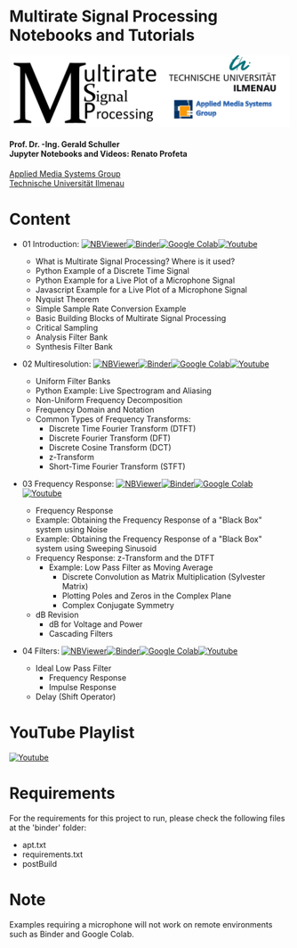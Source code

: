 # Multirate Signal Processing Notebooks and Tutorials
<p align="center">
    <img src="./images/msp_header.png">
</p>

#### Prof. Dr. -Ing. Gerald Schuller <br> Jupyter Notebooks and Videos: Renato Profeta
[Applied Media Systems Group](https://www.tu-ilmenau.de/en/applied-media-systems-group/) <br>
[Technische Universität Ilmenau](https://www.tu-ilmenau.de/)

# Content
- 01 Introduction: [![NBViewer](https://badgen.net/badge/Launch/on%20NBViewer/blue?icon=terminal)](https://nbviewer.jupyter.org/github/GuitarsAI/MRSP_Notebooks/blob/master/MSP_Intro.ipynb)[![Binder](https://mybinder.org/badge_logo.svg)](https://mybinder.org/v2/gh/GuitarsAI/MRSP_Notebooks/master?filepath=MSP_Intro.ipynb)[![Google Colab](https://badgen.net/badge/Launch/on%20Google%20Colab/black?icon=terminal)](https://colab.research.google.com/github/GuitarsAI/MRSP_Notebooks/blob/master/MSP_Intro.ipynb)[![Youtube](https://badgen.net/badge/Launch/on%20YouTube/red?icon=terminal)](https://youtu.be/rkQN6WVi8ak)

  - What is Multirate Signal Processing? Where is it used?
  - Python Example of a Discrete Time Signal
  - Python Example for a Live Plot of a Microphone Signal
  - Javascript Example for a Live Plot of a Microphone Signal
  - Nyquist Theorem
  - Simple Sample Rate Conversion Example
  - Basic Building Blocks of Multirate Signal Processing
  - Critical Sampling
  - Analysis Filter Bank
  - Synthesis Filter Bank
  
- 02 Multiresolution: [![NBViewer](https://badgen.net/badge/Launch/on%20NBViewer/blue?icon=terminal)](https://nbviewer.jupyter.org/github/GuitarsAI/MRSP_Notebooks/blob/master/MSP_Multiresolution.ipynb)[![Binder](https://mybinder.org/badge_logo.svg)](https://mybinder.org/v2/gh/GuitarsAI/MRSP_Notebooks/master?filepath=MSP_Multiresolution.ipynb)[![Google Colab](https://badgen.net/badge/Launch/on%20Google%20Colab/black?icon=terminal)](https://colab.research.google.com/github/GuitarsAI/MRSP_Notebooks/blob/master/MSP_Multiresolution.ipynb)[![Youtube](https://badgen.net/badge/Launch/on%20YouTube/red?icon=terminal)](https://youtu.be/O4m8fZHgl0c)

  - Uniform Filter Banks
  - Python Example: Live Spectrogram and Aliasing
  - Non-Uniform Frequency Decomposition
  - Frequency Domain and Notation
  - Common Types of Frequency Transforms:
    - Discrete Time Fourier Transform (DTFT)
    - Discrete Fourier Transform (DFT)
    - Discrete Cosine Transform (DCT)
    - z-Transform
    - Short-Time Fourier Transform (STFT)
    
- 03 Frequency Response: [![NBViewer](https://badgen.net/badge/Launch/on%20NBViewer/blue?icon=terminal)](https://nbviewer.jupyter.org/github/GuitarsAI/MRSP_Notebooks/blob/master/MSP_FrequencyResponse.ipynb)[![Binder](https://mybinder.org/badge_logo.svg)](https://mybinder.org/v2/gh/GuitarsAI/MRSP_Notebooks/master?filepath=MSP_FrequencyResponse.ipynb)[![Google Colab](https://badgen.net/badge/Launch/on%20Google%20Colab/black?icon=terminal)](https://colab.research.google.com/github/GuitarsAI/MRSP_Notebooks/blob/master/MSP_FrequencyResponse.ipynb)[![Youtube](https://badgen.net/badge/Launch/on%20YouTube/red?icon=terminal)](https://youtu.be/7XWrH9IV-EA)

    - Frequency Response
    - Example: Obtaining the Frequency Response of a "Black Box" system using Noise
    - Example: Obtaining the Frequency Response of a "Black Box" system using Sweeping Sinusoid
    - Frequency Response: z-Transform and the DTFT
        - Example: Low Pass Filter as Moving Average
            - Discrete Convolution as Matrix Multiplication (Sylvester Matrix)
            - Plotting Poles and Zeros in the Complex Plane
            - Complex Conjugate Symmetry
    - dB Revision
        - dB for Voltage and Power
        - Cascading Filters
        
 - 04 Filters: [![NBViewer](https://badgen.net/badge/Launch/on%20NBViewer/blue?icon=terminal)](https://nbviewer.jupyter.org/github/GuitarsAI/MRSP_Notebooks/blob/master/MSP_Filters.ipynb)[![Binder](https://mybinder.org/badge_logo.svg)](https://mybinder.org/v2/gh/GuitarsAI/MRSP_Notebooks/master?filepath=MSP_Filters.ipynb)[![Google Colab](https://badgen.net/badge/Launch/on%20Google%20Colab/black?icon=terminal)](https://colab.research.google.com/github/GuitarsAI/MRSP_Notebooks/blob/master/MSP_Filters.ipynb)[![Youtube](https://badgen.net/badge/Launch/on%20YouTube/red?icon=terminal)](https://youtu.be/BhyxN_INkNw)

    - Ideal Low Pass Filter
        - Frequency Response
        - Impulse Response
    - Delay (Shift Operator)
  
 # YouTube Playlist
 [![Youtube](https://badgen.net/badge/Launch/on%20YouTube/red?icon=terminal)](https://www.youtube.com/playlist?list=PL6QnpHKwdPYiDOUHecdZc1WPTnJ-dd0cT)
 

# Requirements
For the requirements for this project to run, please check the following files at the 'binder' folder:
  - apt.txt
  - requirements.txt
  - postBuild
  
 # Note
 Examples requiring a microphone will not work on remote environments such as Binder and Google Colab. 
